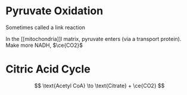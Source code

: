 
# Pyruvate Oxidation

Sometimes called a link reaction

In the [[mitochondria]]l matrix, pyruvate enters (via a transport protein). Make more NADH, $\ce{CO2}$

# Citric Acid Cycle

$$
\text{Acetyl CoA} \to \text{Citrate} + \ce{CO2}
$$